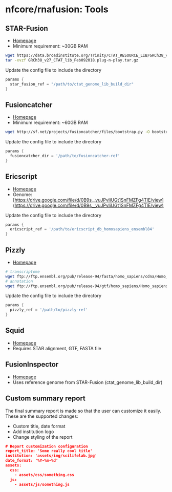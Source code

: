 # nfcore/rnafusion: Tools

## STAR-Fusion

- [Homepage](https://github.com/STAR-Fusion/STAR-Fusion/wiki)
- Minimum requirement: ~30GB RAM
```bash
wget https://data.broadinstitute.org/Trinity/CTAT_RESOURCE_LIB/GRCh38_v27_CTAT_lib_Feb092018.plug-n-play.tar.gz
tar -xvzf GRCh38_v27_CTAT_lib_Feb092018.plug-n-play.tar.gz
```

Update the config file to include the directory
```groovy
params {
  star_fusion_ref = "/path/to/ctat_genome_lib_build_dir"
}
```

## Fusioncatcher

- [Homepage](https://github.com/ndaniel/fusioncatcher/blob/master/doc/manual.md)
- Minimum requirement: ~60GB RAM
```bash
wget http://sf.net/projects/fusioncatcher/files/bootstrap.py -O bootstrap.py && python bootstrap.py --download
```

Update the config file to include the directory
```groovy
params {
  fusioncatcher_dir = '/path/to/fusioncatcher-ref'
}
```
## Ericscript

- [Homepage](https://sites.google.com/site/bioericscript/getting-started)
- Genome: [https://drive.google.com/file/d/0B9s__vuJPvIiUGt1SnFMZFg4TlE/view](https://drive.google.com/file/d/0B9s__vuJPvIiUGt1SnFMZFg4TlE/view)

Update the config file to include the directory
```groovy
params {
  ericscript_ref = '/path/to/ericscript_db_homosapiens_ensembl84'
}
```

## Pizzly

- [Homepage](https://github.com/pmelsted/pizzly)
```bash
# transcriptome
wget ftp://ftp.ensembl.org/pub/release-94/fasta/homo_sapiens/cdna/Homo_sapiens.GRCh38.cdna.all.fa.gz -O pizzly_ref/
# annotation
wget ftp://ftp.ensembl.org/pub/release-94/gtf/homo_sapiens/Homo_sapiens.GRCh38.94.gtf.gz && tar -xvzf Homo_sapiens.GRCh38.94.gtf.gz
```

Update the config file to include the directory
```groovy
params {
  pizzly_ref = '/path/to/pizzly-ref'
}
```

## Squid

- [Homepage](https://github.com/Kingsford-Group/squid)
- Requires STAR alignment, GTF, FASTA file

## FusionInspector

- [Homepage](https://github.com/FusionInspector/FusionInspector/wiki)
- Uses reference genome from STAR-Fusion (ctat_genome_lib_build_dir)

## Custom summary report

The final summary report is made so that the user can customize it easily. These are the supported changes:
- Custom title, date format
- Add institution logo
- Change styling of the report

```json
# Report customization configuration
report_title: 'Some really cool title'
institution: 'assets/img/scilifelab.jpg'
date_format: '%Y-%m-%d'
assets:
  css:
    - assets/css/something.css
  js:
    - assets/js/something.js
```
